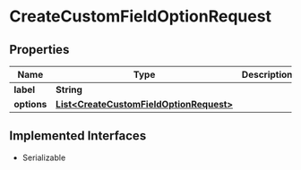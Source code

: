 

# CreateCustomFieldOptionRequest


## Properties

| Name | Type | Description | Notes |
|------------ | ------------- | ------------- | -------------|
|**label** | **String** |  |  [optional] |
|**options** | [**List&lt;CreateCustomFieldOptionRequest&gt;**](CreateCustomFieldOptionRequest.md) |  |  [optional] |


## Implemented Interfaces

* Serializable

